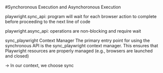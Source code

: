 #Synchoronous Execution and Asynchoronous Execution

playwright.sync_api: program will wait for each browser action to complete before proceeding to the next line of code

playwright.async_api: operations are non-blocking and require wait

sync_playwright Context Manager 
The primary entry point for using the synchronous API is the sync_playwright context manager. This ensures that Playwright resources are properly managed (e.g., browsers are launched and closed)

-> In our context, we choose sync 

































